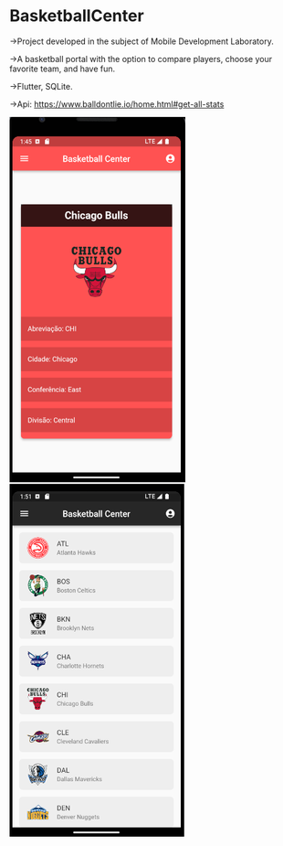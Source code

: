 # BasketballCenter
->Project developed in the subject of Mobile Development Laboratory.

->A basketball portal with the option to compare players, choose your favorite team, and have fun.

->Flutter, SQLite.

->Api: https://www.balldontlie.io/home.html#get-all-stats

![alt text](https://github.com/MarceloReisxz/PUC-Minas/blob/main/Laboratorio-Desenvolvimento-Mobile/app/images/homepage.png)
![alt text](https://github.com/MarceloReisxz/PUC-Minas/blob/main/Laboratorio-Desenvolvimento-Mobile/app/images/teamsList.png)


